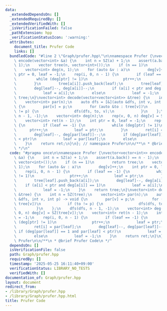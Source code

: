 ```yaml
---
data:
  _extendedDependsOn: []
  _extendedRequiredBy: []
  _extendedVerifiedWith: []
  _isVerificationFailed: false
  _pathExtension: hpp
  _verificationStatusIcon: ':warning:'
  attributes:
    document_title: Prufer Code
    links: []
  bundledCode: "#line 2 \"Graph/prufer.hpp\"\n\nnamespace Prufer {\nvector<vector<int>>\
    \ encode(vector<int> &a) {\n    int n = SZ(a) + 1;\n    assert(a.back() == n -\
    \ 1);\n    vector tree(n, vector<int>());\n    if (n == 1)\n        return tree;\n\
    \    vector<int> deg(n, 1);\n    for (auto &v : a)\n        deg[v]++;\n    int\
    \ ptr = 0, leaf = -1;\n    rep(i, 0, n - 1) {\n        if (leaf == -1) {\n   \
    \         while (deg[ptr] != 1)\n                ptr++;\n            leaf = ptr;\n\
    \        }\n        tree[a[i]].push_back(leaf);\n        tree[leaf].push_back(a[i]);\n\
    \        deg[leaf]--, deg[a[i]]--;\n        if (a[i] < ptr and deg[a[i]] == 1)\n\
    \            leaf = a[i];\n        else\n            leaf = -1;\n    }\n    return\
    \ tree;\n}\nvector<int> decode(vector<vector<int>> &tree) {\n    int n = SZ(tree);\n\
    \    vector<int> par(n);\n    auto dfs = [&](auto &dfs, int v, int p) -> void\
    \ {\n        par[v] = p;\n        for (auto &to : tree[v])\n            if (to\
    \ != p) {\n                dfs(dfs, to, v);\n            }\n    };\n    dfs(dfs,\
    \ n - 1, -1);\n    vector<int> deg(n);\n    rep(v, 0, n) deg[v] = SZ(tree[v]);\n\
    \    vector<int> ret(n - 1);\n    int ptr = 0, leaf = -1;\n    rep(i, 0, n - 1)\
    \ {\n        if (leaf == -1) {\n            while (deg[ptr] != 1)\n          \
    \      ptr++;\n            leaf = ptr;\n        }\n        ret[i] = par[leaf];\n\
    \        deg[leaf]--, deg[par[leaf]]--;\n        if (deg[par[leaf]] == 1 and par[leaf]\
    \ < ptr)\n            leaf = par[leaf];\n        else\n            leaf = -1;\n\
    \    }\n    return ret;\n}\n}; // namespace Prufer\n\n/**\n * @brief Prufer Code\n\
    \ */\n"
  code: "#pragma once\n\nnamespace Prufer {\nvector<vector<int>> encode(vector<int>\
    \ &a) {\n    int n = SZ(a) + 1;\n    assert(a.back() == n - 1);\n    vector tree(n,\
    \ vector<int>());\n    if (n == 1)\n        return tree;\n    vector<int> deg(n,\
    \ 1);\n    for (auto &v : a)\n        deg[v]++;\n    int ptr = 0, leaf = -1;\n\
    \    rep(i, 0, n - 1) {\n        if (leaf == -1) {\n            while (deg[ptr]\
    \ != 1)\n                ptr++;\n            leaf = ptr;\n        }\n        tree[a[i]].push_back(leaf);\n\
    \        tree[leaf].push_back(a[i]);\n        deg[leaf]--, deg[a[i]]--;\n    \
    \    if (a[i] < ptr and deg[a[i]] == 1)\n            leaf = a[i];\n        else\n\
    \            leaf = -1;\n    }\n    return tree;\n}\nvector<int> decode(vector<vector<int>>\
    \ &tree) {\n    int n = SZ(tree);\n    vector<int> par(n);\n    auto dfs = [&](auto\
    \ &dfs, int v, int p) -> void {\n        par[v] = p;\n        for (auto &to :\
    \ tree[v])\n            if (to != p) {\n                dfs(dfs, to, v);\n   \
    \         }\n    };\n    dfs(dfs, n - 1, -1);\n    vector<int> deg(n);\n    rep(v,\
    \ 0, n) deg[v] = SZ(tree[v]);\n    vector<int> ret(n - 1);\n    int ptr = 0, leaf\
    \ = -1;\n    rep(i, 0, n - 1) {\n        if (leaf == -1) {\n            while\
    \ (deg[ptr] != 1)\n                ptr++;\n            leaf = ptr;\n        }\n\
    \        ret[i] = par[leaf];\n        deg[leaf]--, deg[par[leaf]]--;\n       \
    \ if (deg[par[leaf]] == 1 and par[leaf] < ptr)\n            leaf = par[leaf];\n\
    \        else\n            leaf = -1;\n    }\n    return ret;\n}\n}; // namespace\
    \ Prufer\n\n/**\n * @brief Prufer Code\n */"
  dependsOn: []
  isVerificationFile: false
  path: Graph/prufer.hpp
  requiredBy: []
  timestamp: '2025-05-25 16:11:40+09:00'
  verificationStatus: LIBRARY_NO_TESTS
  verifiedWith: []
documentation_of: Graph/prufer.hpp
layout: document
redirect_from:
- /library/Graph/prufer.hpp
- /library/Graph/prufer.hpp.html
title: Prufer Code
---
```

